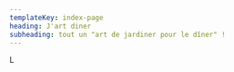 ```yaml
---
templateKey: index-page
heading: J'art diner
subheading: tout un "art de jardiner pour le dîner" !
---
```


L